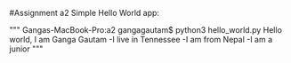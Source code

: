 #Assignment a2
Simple Hello World app:

"""
Gangas-MacBook-Pro:a2 gangagautam$ python3 hello_world.py
Hello world, I am Ganga Gautam
-I live in Tennessee
-I am from Nepal
-I am a junior
"""

